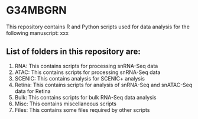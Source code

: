 # G34MBGRN
This repository contains R and Python scripts used for data analysis for the following manuscript:
xxx

## List of folders in this repository are:
1. RNA: This contains scripts for processing snRNA-Seq data
2. ATAC: This contains scripts for processing snRNA-Seq data
3. SCENIC: This contains analysis for SCENIC+ analysis
4. Retina: This contains scripts for analysis of snRNA-Seq and snATAC-Seq data for Retina
5. Bulk: This contains scripts for bulk RNA-Seq data analysis
6. Misc: This contains miscellaneous scripts
7. Files: This contains some files required by other scripts
